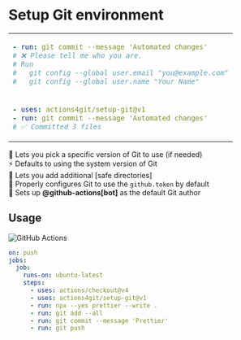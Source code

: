 # Setup Git environment

<table align=center><td>

```yml
- run: git commit --message 'Automated changes'
# ❌ Please tell me who you are.
# Run
#   git config --global user.email "you@example.com"
#   git config --global user.name "Your Name"
```

<tr><td>

```yml
- uses: actions4git/setup-git@v1
- run: git commit --message 'Automated changes'
# ✅ Committed 3 files
```

</table>

🔢 Lets you pick a specific version of Git to use (if needed) \
⚡ Defaults to using the system version of Git \
📂 Lets you add additional [safe directories] \
🔑 Properly configures Git to use the `github.token` by default \
👤 Sets up <b>@github-actions\[bot\]</b> as the default Git author

## Usage

![GitHub Actions](https://img.shields.io/static/v1?style=for-the-badge&message=GitHub+Actions&color=2088FF&logo=GitHub+Actions&logoColor=FFFFFF&label=)

```yml
on: push
jobs:
  job:
    runs-on: ubuntu-latest
    steps:
      - uses: actions/checkout@v4
      - uses: actions4git/setup-git@v1
      - run: npx --yes prettier --write .
      - run: git add --all
      - run: git commit --message 'Prettier'
      - run: git push
```
